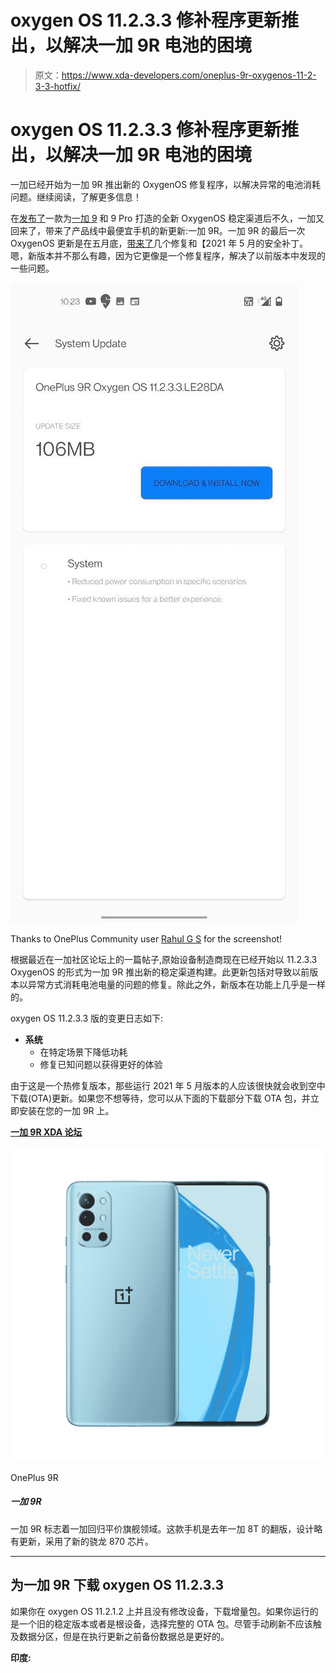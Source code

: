 # oxygen OS 11.2.3.3 修补程序更新推出，以解决一加 9R 电池的困境

> 原文：<https://www.xda-developers.com/oneplus-9r-oxygenos-11-2-3-3-hotfix/>

# oxygen OS 11.2.3.3 修补程序更新推出，以解决一加 9R 电池的困境

一加已经开始为一加 9R 推出新的 OxygenOS 修复程序，以解决异常的电池消耗问题。继续阅读，了解更多信息！

在[发布了](https://www.xda-developers.com/oxygenos-11-2-6-6-oneplus-9-pro/)一款为[一加 9](https://www.xda-developers.com/oneplus-9/) 和 9 Pro 打造的全新 OxygenOS 稳定渠道后不久，一加又回来了，带来了产品线中最便宜手机的新更新:一加 9R。一加 9R 的最后一次 OxygenOS 更新是在五月底，[带来了](https://www.xda-developers.com/oneplus-9r-may-2021-patches-update/)几个修复和【2021 年 5 月的安全补丁。嗯，新版本并不那么有趣，因为它更像是一个修复程序，解决了以前版本中发现的一些问题。

 <picture>![OnePlus 9R OxygenOS 11.2.3.3 OTA](img/ec887b18403c75096aeb4792e70ac474.png)</picture> 

Thanks to OnePlus Community user [Rahul G S](https://forums.oneplus.com/members/rahul-g-s.3048759/) for the screenshot!

根据最近在一加社区论坛上的一篇帖子,原始设备制造商现在已经开始以 11.2.3.3 OxygenOS 的形式为一加 9R 推出新的稳定渠道构建。此更新包括对导致以前版本以异常方式消耗电池电量的问题的修复。除此之外，新版本在功能上几乎是一样的。

oxygen OS 11.2.3.3 版的变更日志如下:

*   **系统**
    *   在特定场景下降低功耗
    *   修复已知问题以获得更好的体验

由于这是一个热修复版本，那些运行 2021 年 5 月版本的人应该很快就会收到空中下载(OTA)更新。如果您不想等待，您可以从下面的下载部分下载 OTA 包，并立即安装在您的一加 9R 上。

**[一加 9R XDA 论坛](https://forum.xda-developers.com/f/oneplus-9r.12183/)**

 <picture>![The OnePlus 9R marks OnePlus' return to the affordable flagship space. The phone is a rehashed version of last year's OnePlus 8T, with a slightly updated design and the new Snapdragon 870 chip.](img/a8a64007e2fb40c7b5c30810e2fbedd6.png)</picture> 

OnePlus 9R

##### 一加 9R

一加 9R 标志着一加回归平价旗舰领域。这款手机是去年一加 8T 的翻版，设计略有更新，采用了新的骁龙 870 芯片。

* * *

## 为一加 9R 下载 oxygen OS 11.2.3.3

如果你在 oxygen OS 11.2.1.2 上并且没有修改设备，下载增量包。如果你运行的是一个旧的稳定版本或者是根设备，选择完整的 OTA 包。尽管手动刷新不应该触及数据分区，但是在执行更新之前备份数据总是更好的。

**印度:**